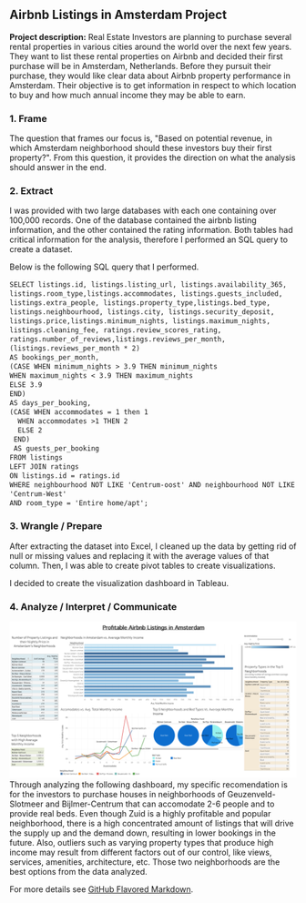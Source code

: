 
## Airbnb Listings in Amsterdam Project 

**Project description:** Real Estate Investors are planning to purchase several rental properties in various cities around the world over the next few years. They want to list these rental properties on Airbnb and decided their first purchase will be in Amsterdam, Netherlands. Before they pursuit their purchase, they would like clear data about Airbnb property performance in Amsterdam. Their objective is to get information in respect to which location to buy and how much annual income they may be able to earn. 

### 1. Frame 
The question that frames our focus is, "Based on potential revenue, in which Amsterdam neighborhood should these investors buy their first property?". From this question, it provides the direction on what the analysis should answer in the end.    

### 2. Extract
I was provided with two large databases with each one containing over 100,000 records. One of the database contained the airbnb listing information, and the other contained the rating information. Both tables had critical information for the analysis, therefore I performed an SQL query to create a dataset.

Below is the following SQL query that I performed. 
```
SELECT listings.id, listings.listing_url, listings.availability_365, listings.room_type,listings.accommodates, listings.guests_included, listings.extra_people, listings.property_type,listings.bed_type, listings.neighbourhood, listings.city, listings.security_deposit, listings.price,listings.minimum_nights, listings.maximum_nights, listings.cleaning_fee, ratings.review_scores_rating, ratings.number_of_reviews,listings.reviews_per_month, (listings.reviews_per_month * 2)
AS bookings_per_month,
(CASE WHEN minimum_nights > 3.9 THEN minimum_nights
WHEN maximum_nights < 3.9 THEN maximum_nights
ELSE 3.9
END)
AS days_per_booking,
(CASE WHEN accommodates = 1 then 1
  WHEN accommodates >1 THEN 2
  ELSE 2
 END)
 AS guests_per_booking
FROM listings
LEFT JOIN ratings
ON listings.id = ratings.id
WHERE neighbourhood NOT LIKE 'Centrum-oost' AND neighbourhood NOT LIKE 'Centrum-West'
AND room_type = 'Entire home/apt';
```

### 3. Wrangle / Prepare
After extracting the dataset into Excel, I cleaned up the data by getting rid of null or missing values and replacing it with the average values of that column. Then, I was able to create pivot tables to create visualizations. 

I decided to create the visualization dashboard in Tableau. 

### 4. Analyze / Interpret / Communicate 
<img src="images/Project3.png?raw=true"/>
Through analyzing the following dashboard, my specific recomendation is for the investors to purchase houses in neighborhoods of Geuzenveld-Slotmeer and Bijlmer-Centrum that can accomodate 2-6 people and to provide real beds. Even though Zuid is a highly profitable and popular neighborhood, there is a high concentrated amount of listings that will drive the supply up and the demand down, resulting in lower bookings in the future. Also, outliers such as varying property types that produce high income may result from different factors out of our control, like views, services, amenities, architecture, etc. Those two neighborhoods are the best options from the data analyzed. 


For more details see [GitHub Flavored Markdown](https://guides.github.com/features/mastering-markdown/).
